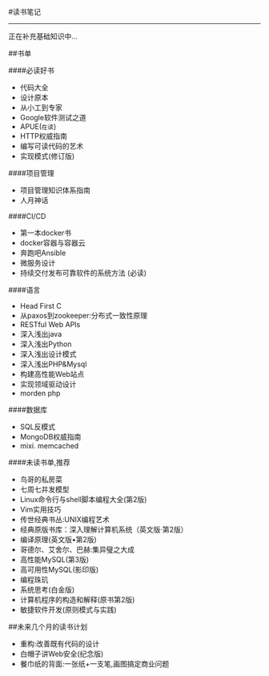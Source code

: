 #读书笔记

---

正在补充基础知识中...

##书单

####必读好书

* 代码大全
* 设计原本
* 从小工到专家
* Google软件测试之道
* APUE(`在读`)
* HTTP权威指南 
* 编写可读代码的艺术 
* 实现模式(修订版) 

####项目管理

* 项目管理知识体系指南
* 人月神话

####CI/CD

* 第一本docker书
* docker容器与容器云
* 奔跑吧Ansible 
* 微服务设计
* 持续交付发布可靠软件的系统方法 (必读)

####语言

* Head First C
* 从paxos到zookeeper:分布式一致性原理
* RESTful Web APIs
* 深入浅出java
* 深入浅出Python
* 深入浅出设计模式
* 深入浅出PHP&Mysql
* 构建高性能Web站点
* 实现领域驱动设计
* morden php 

####数据库

* SQL反模式
* MongoDB权威指南 
* mixi. memcached

####未读书单,推荐

* 鸟哥的私房菜
* 七周七并发模型
* Linux命令行与shell脚本编程大全(第2版) 
* Vim实用技巧 
* 传世经典书丛:UNIX编程艺术 
* 经典原版书库：深入理解计算机系统（英文版·第2版） 
* 编译原理(英文版•第2版) 
* 哥德尔、艾舍尔、巴赫:集异璧之大成 
* 高性能MySQL(第3版) 
* 高可用性MySQL(影印版) 
* 编程珠玑
* 系统思考(白金版) 
* 计算机程序的构造和解释(原书第2版) 
* 敏捷软件开发(原则模式与实践) 

##未来几个月的读书计划

* 重构:改善既有代码的设计 
* 白帽子讲Web安全(纪念版)
* 餐巾纸的背面:一张纸+一支笔,画图搞定商业问题



